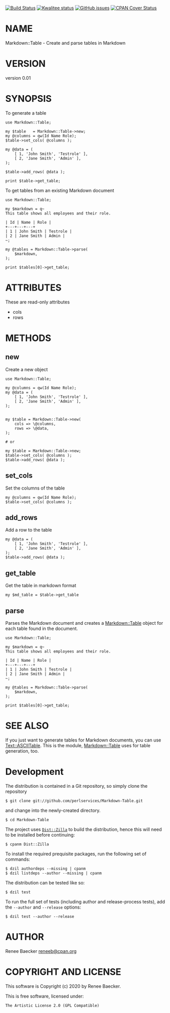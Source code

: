 [![Build Status](https://travis-ci.org/perlservices/Markdown-Table.svg?branch=master)](https://travis-ci.org/perlservices/Markdown-Table)
[![Kwalitee status](http://cpants.cpanauthors.org/dist/Markdown-Table.png)](https://cpants.cpanauthors.org/dist/Markdown-Table)
[![GitHub issues](https://img.shields.io/github/issues/perlservices/Markdown-Table.svg)](https://github.com/perlservices/Markdown-Table/issues)
[![CPAN Cover Status](https://cpancoverbadge.perl-services.de/Markdown-Table-0.01)](https://cpancoverbadge.perl-services.de/Markdown-Table-0.01)

# NAME

Markdown::Table - Create and parse tables in Markdown

# VERSION

version 0.01

# SYNOPSIS

To generate a table

    use Markdown::Table;

    my $table   = Markdown::Table->new;
    my @columns = qw(Id Name Role);
    $table->set_cols( @columns );

    my @data = (
        [ 1, 'John Smith', 'Testrole' ],
        [ 2, 'Jane Smith', 'Admin' ],
    );

    $table->add_rows( @data );

    print $table->get_table;

To get tables from an existing Markdown document

    use Markdown::Table;

    my $markdown = q~
    This table shows all employees and their role.

    | Id | Name | Role |
    +---+---+---+
    | 1 | John Smith | Testrole |
    | 2 | Jane Smith | Admin |
    ~;

    my @tables = Markdown::Table->parse(
        $markdown,
    );

    print $tables[0]->get_table;

# ATTRIBUTES

These are read-only attributes

- cols
- rows

# METHODS

## new

Create a new object

    use Markdown::Table;

    my @columns = qw(Id Name Role);
    my @data = (
        [ 1, 'John Smith', 'Testrole' ],
        [ 2, 'Jane Smith', 'Admin' ],
    );


    my $table = Markdown::Table->new(
        cols => \@columns,
        rows => \@data,
    );

    # or

    my $table = Markdown::Table->new;
    $table->set_cols( @columns );
    $table->add_rows( @data );

## set\_cols

Set the columns of the table

    my @columns = qw(Id Name Role);
    $table->set_cols( @columns );

## add\_rows

Add a row to the table

    my @data = (
        [ 1, 'John Smith', 'Testrole' ],
        [ 2, 'Jane Smith', 'Admin' ],
    );
    $table->add_rows( @data );

## get\_table

Get the table in markdown format

    my $md_table = $table->get_table

## parse

Parses the Markdown document and creates a [Markdown::Table](https://metacpan.org/pod/Markdown%3A%3ATable) object for each table found in the
document.

    use Markdown::Table;

    my $markdown = q~
    This table shows all employees and their role.

    | Id | Name | Role |
    +---+---+---+
    | 1 | John Smith | Testrole |
    | 2 | Jane Smith | Admin |
    ~;

    my @tables = Markdown::Table->parse(
        $markdown,
    );

    print $tables[0]->get_table;

# SEE ALSO

If you just want to generate tables for Markdown documents, you can
use [Text::ASCIITable](https://metacpan.org/pod/Text%3A%3AASCIITable). This is the module, [Markdown::Table](https://metacpan.org/pod/Markdown%3A%3ATable) uses
for table generation, too.



# Development

The distribution is contained in a Git repository, so simply clone the
repository

```
$ git clone git://github.com/perlservices/Markdown-Table.git
```

and change into the newly-created directory.

```
$ cd Markdown-Table
```

The project uses [`Dist::Zilla`](https://metacpan.org/pod/Dist::Zilla) to
build the distribution, hence this will need to be installed before
continuing:

```
$ cpanm Dist::Zilla
```

To install the required prequisite packages, run the following set of
commands:

```
$ dzil authordeps --missing | cpanm
$ dzil listdeps --author --missing | cpanm
```

The distribution can be tested like so:

```
$ dzil test
```

To run the full set of tests (including author and release-process tests),
add the `--author` and `--release` options:

```
$ dzil test --author --release
```

# AUTHOR

Renee Baecker <reneeb@cpan.org>

# COPYRIGHT AND LICENSE

This software is Copyright (c) 2020 by Renee Baecker.

This is free software, licensed under:

    The Artistic License 2.0 (GPL Compatible)
